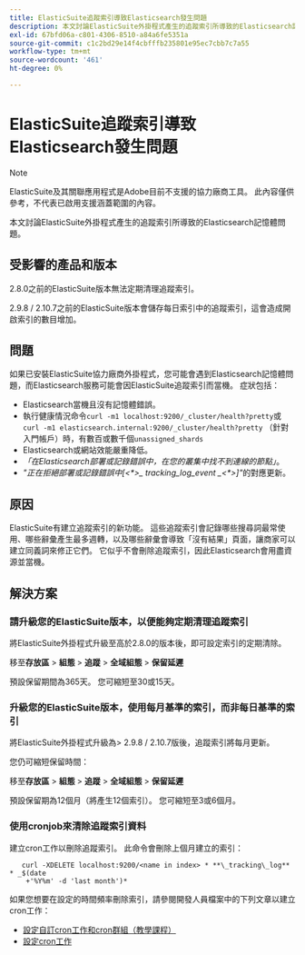 ```yaml
---
title: ElasticSuite追蹤索引導致Elasticsearch發生問題
description: 本文討論ElasticSuite外掛程式產生的追蹤索引所導致的Elasticsearch記憶體問題。
exl-id: 67bfd06a-c801-4306-8510-a84a6fe5351a
source-git-commit: c1c2bd29e14f4cbfffb235801e95ec7cbb7c7a55
workflow-type: tm+mt
source-wordcount: '461'
ht-degree: 0%

---
```


# ElasticSuite追蹤索引導致Elasticsearch發生問題

>[!NOTE]
>
>ElasticSuite及其關聯應用程式是Adobe目前不支援的協力廠商工具。 此內容僅供參考，不代表已啟用支援涵蓋範圍的內容。

本文討論ElasticSuite外掛程式產生的追蹤索引所導致的Elasticsearch記憶體問題。

## 受影響的產品和版本

2.8.0之前的ElasticSuite版本無法定期清理追蹤索引。

2.9.8 / 2.10.7之前的ElasticSuite版本會儲存每日索引中的追蹤索引，這會造成開啟索引的數目增加。

## 問題

如果已安裝ElasticSuite協力廠商外掛程式，您可能會遇到Elasticsearch記憶體問題，而Elasticsearch服務可能會因ElasticSuite追蹤索引而當機。 症狀包括：

* Elasticsearch當機且沒有記憶體錯誤。
* 執行健康情況命令`curl -m1 localhost:9200/_cluster/health?pretty`或`curl -m1 elasticsearch.internal:9200/_cluster/health?pretty` （針對入門帳戶）時，有數百或數千個`unassigned_shards`
* Elasticsearch或網站效能嚴重降低。
* *「在Elasticsearch部署或記錄錯誤中，在您的叢集中找不到連線的節點」*。
* *&quot;正在拒絕部署或記錄錯誤中[&lt;\*>_ tracking_log_event _&lt;\*>]&quot;*&#x200B;的對應更新。

## 原因

ElasticSuite有建立追蹤索引的新功能。 這些追蹤索引會記錄哪些搜尋詞最常使用、哪些辭彙產生最多週轉，以及哪些辭彙會導致「沒有結果」頁面，讓商家可以建立同義詞來修正它們。 它似乎不會刪除追蹤索引，因此Elasticsearch會用盡資源並當機。

## 解決方案

### 請升級您的ElasticSuite版本，以便能夠定期清理追蹤索引

將ElasticSuite外掛程式升級至高於2.8.0的版本後，即可設定索引的定期清除。

移至&#x200B;**存放區** > **組態** > **追蹤** > **全域組態** > **保留延遲**

預設保留期間為365天。 您可縮短至30或15天。

### 升級您的ElasticSuite版本，使用每月基準的索引，而非每日基準的索引

將ElasticSuite外掛程式升級為> 2.9.8 / 2.10.7版後，追蹤索引將每月更新。

您仍可縮短保留時間：

移至&#x200B;**存放區** > **組態** > **追蹤** > **全域組態** > **保留延遲**

預設保留期為12個月（將產生12個索引）。 您可縮短至3或6個月。

### 使用cronjob來清除追蹤索引資料

建立cron工作以刪除追蹤索引。 此命令會刪除上個月建立的索引：

```
   curl -XDELETE localhost:9200/<name in index> * **\_tracking\_log** * _$(date
    +'%Y%m' -d 'last month')*
```

如果您想要在設定的時間頻率刪除索引，請參閱開發人員檔案中的下列文章以建立cron工作：

* [設定自訂cron工作和cron群組（教學課程）](https://devdocs.magento.com/guides/v2.3/config-guide/cron/custom-cron-tut.html)
* [設定cron工作](https://devdocs.magento.com/guides/v2.3/cloud/configure/setup-cron-jobs.html)
